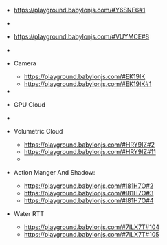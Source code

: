 - https://playground.babylonjs.com/#Y6SNF6#1
-
- https://playground.babylonjs.com/#VUYMCE#8
-
- Camera
	- https://playground.babylonjs.com/#EK19IK
	- https://playground.babylonjs.com/#EK19IK#1
-
- GPU Cloud
-
- Volumetric Cloud
	- https://playground.babylonjs.com/#HRY9IZ#2
	- https://playground.babylonjs.com/#HRY9IZ#11
	-
- Action Manger And Shadow:
	- https://playground.babylonjs.com/#I81H7O#2
	- https://playground.babylonjs.com/#I81H7O#3
	- https://playground.babylonjs.com/#I81H7O#4

- Water RTT
    - https://playground.babylonjs.com/#7ILX7T#104
    - https://playground.babylonjs.com/#7ILX7T#105
